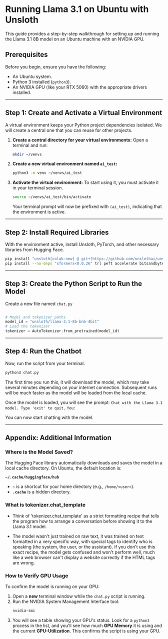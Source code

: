# Running Llama 3.1 on Ubuntu with Unsloth

This guide provides a step-by-step walkthrough for setting up and running the Llama 3.1 8B model on an Ubuntu machine with an NVIDIA GPU.

## Prerequisites

Before you begin, ensure you have the following:
* An Ubuntu system.
* Python 3 installed (`python3`).
* An NVIDIA GPU (like your RTX 5060) with the appropriate drivers installed.

---

## Step 1: Create and Activate a Virtual Environment

A virtual environment keeps your Python project dependencies isolated. We will create a central one that you can reuse for other projects.

1.  **Create a central directory for your virtual environments:**
    Open a terminal and run:
    ```bash
    mkdir ~/venvs
    ```

2.  **Create a new virtual environment named `ai_test`:**
    ```bash
    python3 -m venv ~/venvs/ai_test
    ```

3.  **Activate the virtual environment:**
    To start using it, you must activate it in your terminal session.
    ```bash
    source ~/venvs/ai_test/bin/activate
    ```
    Your terminal prompt will now be prefixed with `(ai_test)`, indicating that the environment is active.

---

## Step 2: Install Required Libraries

With the environment active, install Unsloth, PyTorch, and other necessary libraries from Hugging Face.

```bash
pip install "unsloth[colab-new] @ git+[https://github.com/unslothai/unsloth.git](https://github.com/unslothai/unsloth.git)"
pip install --no-deps "xformers<0.0.26" trl peft accelerate bitsandbytes
```

---

## Step 3: Create the Python Script to Run the Model

Create a new file named `chat.py` 

```python

# Model and tokenizer paths
model_id = "unsloth/llama-3.1-8b-bnb-4bit"
# Load the tokenizer
tokenizer = AutoTokenizer.from_pretrained(model_id)

```

---

## Step 4: Run the Chatbot

Now, run the script from your terminal.

```bash
python3 chat.py
```

The first time you run this, it will download the model, which may take several minutes depending on your internet connection. Subsequent runs will be much faster as the model will be loaded from the local cache.

Once the model is loaded, you will see the prompt:
`Chat with the Llama 3.1 model. Type 'exit' to quit.`
`You:`

You can now start chatting with the model.

---

## Appendix: Additional Information

### Where is the Model Saved?

The Hugging Face library automatically downloads and saves the model in a local cache directory. On Ubuntu, the default location is:

**`~/.cache/huggingface/hub`**

* **`~`** is a shortcut for your home directory (e.g., `/home/<user>`).
* **`.cache`** is a hidden directory.

### What is tokenizer.chat_template

* Think of 'tokenizer.chat_template' as a strict formatting recipe that tells the program how to arrange a conversation before showing it to the Llama 3.1 model.

* The model wasn't just trained on raw text, it was trained on text formatted in a very specific way, with special tags to identify who is speaking (the system, the user, or the assistant). If you don't use this exact recipe, the model gets confused and won't perform well, much like a web browser can't display a website correctly if the HTML tags are wrong.

### How to Verify GPU Usage

To confirm the model is running on your GPU:

1.  Open a **new** terminal window while the `chat.py` script is running.
2.  Run the NVIDIA System Management Interface tool:
    ```bash
    nvidia-smi
    ```
3.  You will see a table showing your GPU's status. Look for a `python3` process in the list, and you'll see how much **GPU Memory** it is using and the current **GPU-Utilization**. This confirms the script is using your GPU.